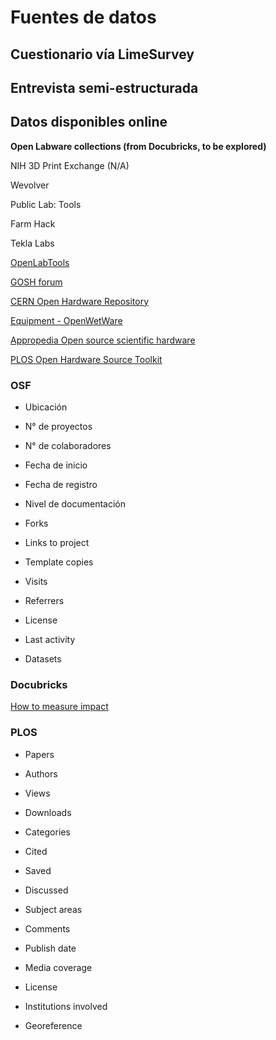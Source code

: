 # Fuentes de datos

## Cuestionario vía LimeSurvey

## Entrevista semi-estructurada 

## Datos disponibles online

**Open Labware collections (from Docubricks, to be explored)**

NIH 3D Print Exchange (N/A) 

Wevolver 

Public Lab: Tools 

Farm Hack 

Tekla Labs

[OpenLabTools](http://www.openlabtools.org/)

[GOSH forum](http://forum.openhardware.science/)

[CERN Open Hardware Repository](https://www.ohwr.org/)

[Equipment - OpenWetWare](https://openwetware.org/wiki/Equipment)

[Appropedia Open source scientific hardware](http://www.appropedia.org/Category:Open_source_scientific_hardware)

[PLOS Open Hardware Source Toolkit](https://channels.plos.org/open-source-toolkit)

### OSF

* Ubicación

* N° de proyectos

* N° de colaboradores

* Fecha de inicio

* Fecha de registro

* Nivel de documentación

* Forks

* Links to project

* Template copies

* Visits

* Referrers

* License

* Last activity

* Datasets

### Docubricks

[How to measure impact](https://docubricks.com/impact-tools.jsp)

### PLOS

* Papers

* Authors

* Views

* Downloads

* Categories

* Cited

* Saved

* Discussed

* Subject areas

* Comments

* Publish date

* Media coverage

* License

* Institutions involved

* Georeference


